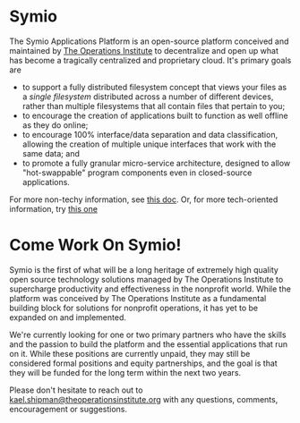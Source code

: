 # Symio
The Symio Applications Platform is an open-source platform conceived and maintained by [The Operations Institute](http://theoperationsinstitute.org) to decentralize and open up what has become a tragically centralized and proprietary cloud. It's primary goals are

* to support a fully distributed filesystem concept that views your files as a *single filesystem* distributed across a number of different devices, rather than multiple filesystems that all contain files that pertain to you;
* to encourage the creation of applications built to function as well offline as they do online;
* to encourage 100% interface/data separation and data classification, allowing the creation of multiple unique interfaces that work with the same data; and
* to promote a fully granular micro-service architecture, designed to allow "hot-swappable" program components even in closed-source applications.

For more non-techy information, see [this doc](https://docs.google.com/document/d/1ObPCNre3Ye6FrtGGSghlhzoHeX_ls60id84Iq3Mc1m4/view). Or, for more tech-oriented information, try [this one](https://docs.google.com/document/d/1kz7cX8ZTgpDV7djrGcVXTgFRhvZrX20F5PzTjvR1rSQ/view)

# Come Work On Symio!
Symio is the first of what will be a long heritage of extremely high quality open source technology solutions managed by The Operations Institute to supercharge productivity and effectiveness in the nonprofit world. While the platform was conceived by The Operations Institute as a fundamental building block for solutions for nonprofit operations, it has yet to be expanded on and implemented.

We're currently looking for one or two primary partners who have the skills and the passion to build the platform and the essential applications that run on it. While these positions are currently unpaid, they may still be considered formal positions and equity partnerships, and the goal is that they will be funded for the long term within the next two years.

Please don't hesitate to reach out to [kael.shipman@theoperationsinstitute.org](mailto:kael.shipman@theoperationsinstitute.org) with any questions, comments, encouragement or suggestions.

